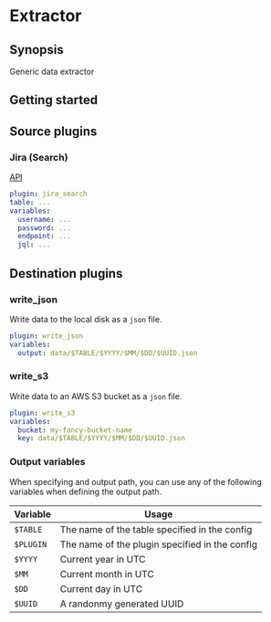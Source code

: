 # Extractor

## Synopsis

Generic data extractor

## Getting started

## Source plugins

### Jira (Search)

[API](https://developer.atlassian.com/cloud/jira/platform/rest/v3/api-group-issue-search/#api-rest-api-3-search-get)

```yaml
plugin: jira_search
table: ...
variables:
  username: ...
  password: ...
  endpoint: ...
  jql: ...
```

## Destination plugins

### write_json

Write data to the local disk as a `json` file.

```yaml
plugin: write_json
variables:
  output: data/$TABLE/$YYYY/$MM/$DD/$UUID.json
```

### write_s3

Write data to an AWS S3 bucket as a `json` file.

```yaml
plugin: write_s3
variables:
  bucket: my-fancy-bucket-name
  key: data/$TABLE/$YYYY/$MM/$DD/$UUID.json
```

### Output variables

When specifying and output path, you can use any of the following variables when defining the output path.

|**Variable**|**Usage**|
|--|--|
|`$TABLE`|The name of the table specified in the config|
|`$PLUGIN`|The name of the plugin specified in the config|
|`$YYYY`|Current year in UTC|
|`$MM`|Current month in UTC|
|`$DD`|Current day in UTC|
|`$UUID`|A randonmy generated UUID|
